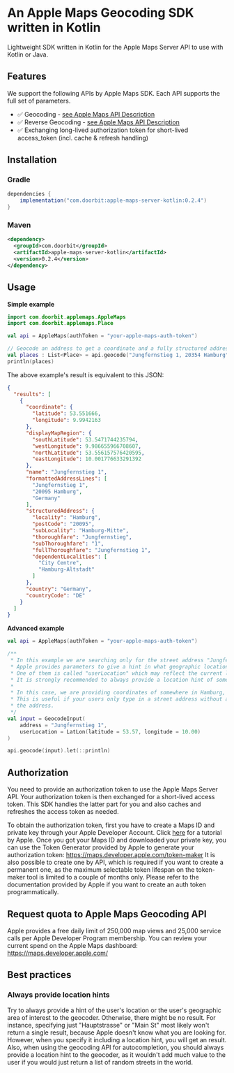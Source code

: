 # An Apple Maps Geocoding SDK written in Kotlin

Lightweight SDK written in Kotlin for the Apple Maps Server API to use with Kotlin or Java.

## Features

We support the following APIs by Apple Maps SDK. Each API supports the full set of parameters.

- ✅ Geocoding - [see Apple Maps API Description](https://developer.apple.com/documentation/applemapsserverapi/geocode_an_address)
- ✅ Reverse Geocoding - [see Apple Maps API Description](https://developer.apple.com/documentation/applemapsserverapi/reverse_geocode_a_location)
- ✅ Exchanging long-lived authorization token for short-lived access_token (incl. cache & refresh handling)

## Installation

### Gradle

```groovy
dependencies {
    implementation("com.doorbit:apple-maps-server-kotlin:0.2.4")
}
```

### Maven

```xml
<dependency>
  <groupId>com.doorbit</groupId>
  <artifactId>apple-maps-server-kotlin</artifactId>
  <version>0.2.4</version>
</dependency>
```

## Usage

**Simple example**

```kotlin
import com.doorbit.applemaps.AppleMaps
import com.doorbit.applemaps.Place

val api = AppleMaps(authToken = "your-apple-maps-auth-token")

// Geocode an address to get a coordinate and a fully structured address
val places : List<Place> = api.geocode("Jungfernstieg 1, 20354 Hamburg")
println(places)
```

The above example's result is equivalent to this JSON:

```json
{
  "results": [
    {
      "coordinate": {
        "latitude": 53.551666,
        "longitude": 9.9942163
      },
      "displayMapRegion": {
        "southLatitude": 53.5471744235794,
        "westLongitude": 9.986655966708607,
        "northLatitude": 53.556157576420595,
        "eastLongitude": 10.001776633291392
      },
      "name": "Jungfernstieg 1",
      "formattedAddressLines": [
        "Jungfernstieg 1",
        "20095 Hamburg",
        "Germany"
      ],
      "structuredAddress": {
        "locality": "Hamburg",
        "postCode": "20095",
        "subLocality": "Hamburg-Mitte",
        "thoroughfare": "Jungfernstieg",
        "subThoroughfare": "1",
        "fullThoroughfare": "Jungfernstieg 1",
        "dependentLocalities": [
          "City Centre",
          "Hamburg-Altstadt"
        ]
      },
      "country": "Germany",
      "countryCode": "DE"
    }
  ]
}    
```

**Advanced example**

```kotlin
val api = AppleMaps(authToken = "your-apple-maps-auth-token")

/**
 * In this example we are searching only for the street address "Jungfernstieg 1".
 * Apple provides parameters to give a hint in what geographic location to search for the address.
 * One of them is called "userLocation" which may reflect the current location of the searching person.
 * It is strongly recommended to always provide a location hint of some sort to Apple, otherwise you risk getting a 0 result.
 *
 * In this case, we are providing coordinates of somewhere in Hamburg, Germany.
 * This is useful if your users only type in a street address without a city or country and you will be able to already autocomplete
 * the address.
 */
val input = GeocodeInput(
    address = "Jungfernstieg 1",
    userLocation = LatLon(latitude = 53.57, longitude = 10.00)
)

api.geocode(input).let(::println)
```

## Authorization

You need to provide an authorization token to use the Apple Maps Server API.
Your authorization token is then exchanged for a short-lived access token. This SDK handles the latter part for you and also caches and refreshes the access token as needed.

To obtain the authorization token, first you have to create a Maps ID and private key through your Apple Developer Account.
Click [here](https://developer.apple.com/documentation/mapkitjs/creating_a_maps_identifier_and_a_private_key) for a tutorial by Apple.
Once you got your Maps ID and downloaded your private key, you can use the Token Generator provided by Apple to generate your authorization token: https://maps.developer.apple.com/token-maker 
It is also possible to create one by API, which is required if you want to create a permanent one, as the maximum selectable token lifespan on the token-maker tool is limited to a couple of months only. Please refer to the documentation provided by Apple if you want to create an auth token programmatically.

## Request quota to Apple Maps Geocoding API

Apple provides a free daily limit of 250,000 map views and 25,000 service calls per Apple Developer Program membership.
You can review your current spend on the Apple Maps dashboard: https://maps.developer.apple.com/

## Best practices

### Always provide location hints

Try to always provide a hint of the user's location or the user's geographic area of interest to the geocoder. Otherwise, there might be no result. For instance,
specifying just "Hauptstrasse" or "Main St" most likely won't return a single result, because Apple doesn't know what you are looking for. However, when you specify 
it including a location hint, you will get an result. Also, when using the geocoding API for autocompletion, you should always provide a location hint to the geocoder,
as it wouldn't add much value to the user if you would just return a list of random streets in the world.
